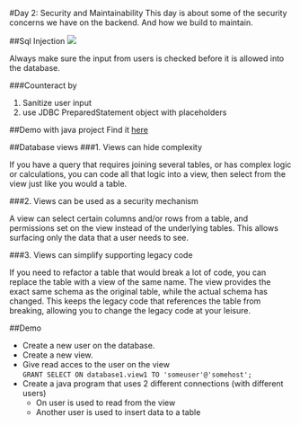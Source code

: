 #Day 2: Security and Maintainability
This day is about some of the security concerns we have on the backend. And how we build to maintain.

##Sql Injection
![](img/sqlinjection.png)    

Always make sure the input from users is checked before it is allowed into the database.

###Counteract by
1. Sanitize user input  
2. use JDBC PreparedStatement object with placeholders

##Demo with java project
Find it [here](../demo/SqlInjectionDemo)  



##Database views
###1. Views can hide complexity

If you have a query that requires joining several tables, or has complex logic or calculations, you can code all that logic into a view, then select from the view just like you would a table.

###2. Views can be used as a security mechanism

A view can select certain columns and/or rows from a table, and permissions set on the view instead of the underlying tables. This allows surfacing only the data that a user needs to see.

###3. Views can simplify supporting legacy code

If you need to refactor a table that would break a lot of code, you can replace the table with a view of the same name. The view provides the exact same schema as the original table, while the actual schema has changed. This keeps the legacy code that references the table from breaking, allowing you to change the legacy code at your leisure.

##Demo
- Create a new user on the database.  
- Create a new view.  
- Give read acces to the user on the view  
`GRANT SELECT ON database1.view1 TO 'someuser'@'somehost';`  
- Create a java program that uses 2 different connections (with different users)
	- On user is used to read from the view
	- Another user is used to insert data to a table